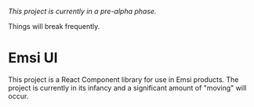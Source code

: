 *This project is currently in a pre-alpha phase.*

Things will break frequently.

# Emsi UI
This project is a React Component library for use in Emsi products. The project is currently in its infancy and a significant amount of "moving" will occur. 
